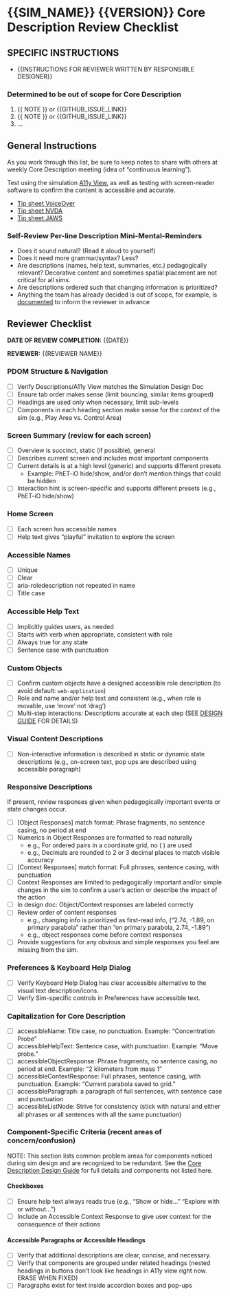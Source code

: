 <!-- 

Goals of the Checklist

1. Meet WCAG: Ensure WCAG for Core Description requirements are being met, as often as possible.  
2. Meet PhET Standard: Provide best possible user experience given resource constraints.  
3. Reduce the time that QA spends reviewing sim for items that could be caught earlier in design.  
4. Provide Quick Reference as complement to the Core Description Guide

Audience (who will use this?)

1. Designer who created the Core Description to ensure they haven’t forgotten anything.  
2. Additional content expert to ensure language is pedagogically correct and relevant.  
3. An external reviewer (less desirable) to ensure quality of description is there.

Helpful Links

- Core Description Guide: [Description Design Guide and Tips:  Core](https://docs.google.com/document/d/1kCivjmuXiMzrFkYUigZFgDkssoEWGW_-OaXDk9myV00/edit?tab=t.0#heading=h.rj5etgrq1nf7)  
  Core Description Overview: [https://github.com/phetsims/phet-info/blob/main/doc/core-description-overview.md](https://github.com/phetsims/phet-info/blob/main/doc/core-description-overview.md)  
- QA Instructions on Testing Core Description: [https://github.com/phetsims/qa/blob/bcef426d259224dc6caac6da49e1ae70b6e10187/documentation/qa-book.md\#core-description](https://github.com/phetsims/qa/blob/bcef426d259224dc6caac6da49e1ae70b6e10187/documentation/qa-book.md#core-description)  
- Exemplars 

**To begin Core Description review, the responsible designer should:**

* Copy this checklist to a new GitHub issue titled "Core Description Review" and labeled `design:description`.
* Complete (or delete) the **Specific Instructions** section.
* Delete (or ~~strikethrough~~) checklist items and sections that are not relevant.
* Replace {{GITHUB_ISSUE_LINK}} with links to GitHub issues.
* Assign the GitHub issue to the designer who is doing the review.

* The responsible designer is responsible for removing the irrelevant parts
* A checked-off item doesn't mean "no problem here", it means "it was reviewed"
* Problems can be noted in side issues that reference this issue

!! DELETE THIS COMMENT WHEN COPYING THE CHECKLIST !!

-->

# {{SIM_NAME}} {{VERSION}} Core Description Review Checklist

## SPECIFIC INSTRUCTIONS

- {{INSTRUCTIONS FOR REVIEWER WRITTEN BY RESPONSIBLE DESIGNER}}

### Determined to be out of scope for Core Description

1. {{ NOTE }} or {{GITHUB_ISSUE_LINK}}  
2. {{ NOTE }} or {{GITHUB_ISSUE_LINK}}  
3. …

## General Instructions

As you work through this list, be sure to keep notes to share with others at weekly Core Description meeting (idea of “continuous learning”).

Test using the simulation [A11y View](https://bayes.colorado.edu/dev/phettest/phetmarks/), as well as testing with screen-reader software to confirm the content is accessible and accurate.

- [Tip sheet VoiceOver](https://docs.google.com/document/d/1qz0Dm2lA67tRhgw1GaHVeOSnldBoMj7AT5UE_UaXz1U/edit)  
- [Tip sheet NVDA](https://docs.google.com/document/d/1pgfyEER7ZlpJlXSwvSCbNBuoCa5oOexc7QvTuFZu-Mo/edit)  
- [Tip sheet JAWS](https://docs.google.com/document/d/1aggemqGsb2CdR7PxgLG50kOg4ZwBPM2M3eI3okyZHJ8/edit)

### Self-Review Per-line Description Mini-Mental-Reminders

- Does it sound natural? (Read it aloud to yourself)  
- Does it need more grammar/syntax? Less?
- Are descriptions (names, help text, summaries, etc.) pedagogically relevant? Decorative content and sometimes spatial placement are not critical for all sims.
- Are descriptions ordered such that changing information is prioritized?
- Anything the team has already decided is out of scope, for example, is [documented](#determined-to-be-out-of-scope-for-core-description) to inform the reviewer in advance

## Reviewer Checklist

**DATE OF REVIEW COMPLETION:** {{DATE}}

**REVIEWER:** {{REVIEWER NAME}}

### PDOM Structure & Navigation

- [ ] Verify Descriptions/A11y View matches the Simulation Design Doc  
- [ ] Ensure tab order makes sense (limit bouncing, similar items grouped)  
- [ ] Headings are used only when necessary, limit sub-levels  
- [ ] Components in each heading section make sense for the context of the sim (e.g., Play Area vs. Control Area)

### Screen Summary (review for each screen)

- [ ] Overview is succinct, static (if possible), general  
- [ ] Describes current screen and includes most important components  
- [ ] Current details is at a high level (generic) and supports different presets  
  - Example: PhET-iO hide/show, and/or don’t mention things that could be hidden  
- [ ] Interaction hint is screen-specific and supports different presets (e.g., PhET-iO hide/show)

### Home Screen

- [ ] Each screen has accessible names  
- [ ] Help text gives “playful” invitation to explore the screen

### Accessible Names

- [ ] Unique  
- [ ] Clear  
- [ ] aria-roledescription not repeated in name  
- [ ] Title case

### Accessible Help Text

- [ ] Implicitly guides users, as needed  
- [ ] Starts with verb when appropriate, consistent with role  
- [ ] Always true for any state  
- [ ] Sentence case with punctuation

### Custom Objects

- [ ] Confirm custom objects have a designed accessible role description (to avoid default: `web-application`)  
- [ ] Role and name and/or help text and consistent (e.g., when role is movable, use ‘move’ not ‘drag’)  
- [ ] Multi-step interactions: Descriptions accurate at each step (SEE [DESIGN GUIDE](https://docs.google.com/document/d/1kCivjmuXiMzrFkYUigZFgDkssoEWGW_-OaXDk9myV00/edit?tab=t.0#heading=h.rj5etgrq1nf7) FOR DETAILS)

### Visual Content Descriptions

- [ ] Non-interactive information is described in static or dynamic state descriptions (e.g., on-screen text, pop ups are described using accessible paragraph)

### Responsive Descriptions

If present, review responses given when pedagogically important events or state changes occur.

- [ ] \[Object Responses\] match format: Phrase fragments, no sentence casing, no period at end  
- [ ] Numerics in Object Responses are formatted to read naturally  
  - e.g., For ordered pairs in a coordinate grid, no ( ) are used  
  - e.g., Decimals are rounded to 2 or 3 decimal places to match visible accuracy  
- [ ] \[Context Responses\] match format: Full phrases, sentence casing, with punctuation  
- [ ] Context Responses are limited to pedagogically important and/or simple changes in the sim to confirm a user’s action or describe the impact of the action  
- [ ] In design doc: Object/Context responses are labeled correctly  
- [ ] Review order of content responses  
  - e.g., changing info is prioritized as first-read info, (“2.74, \-1.89, on primary parabola” rather than “on primary parabola, 2.74, \-1.89”)  
  - e.g., object responses come before context responses  
- [ ] Provide suggestions for any obvious and simple responses you feel are missing from the sim.

### **Preferences & Keyboard Help Dialog**

- [ ] Verify Keyboard Help Dialog has clear accessible alternative to the visual text description/icons.  
- [ ] Verify Sim-specific controls in Preferences have accessible text.

### **Capitalization for Core Description**

- [ ] accessibleName: Title case, no punctuation. Example: “Concentration Probe”  
- [ ] accessibleHelpText: Sentence case, with punctuation. Example: “Move probe.”  
- [ ] accessibleObjectResponse: Phrase fragments, no sentence casing, no period at end. Example: “2 kilometers from mass 1”  
- [ ] accessibleContextResponse: Full phrases, sentence casing, with punctuation. Example: “Current parabola saved to grid.”  
- [ ] accessibleParagraph: a paragraph of full sentences, with sentence case and punctuation  
- [ ] accessibleListNode: Strive for consistency (stick with natural and either all phrases or all sentences with all the same punctuation)

### **Component-Specific Criteria (recent areas of concern/confusion)**

NOTE: This section lists common problem areas for components noticed during sim design and are recognized to be redundant. See the [Core Description Design Guide](https://docs.google.com/document/d/1kCivjmuXiMzrFkYUigZFgDkssoEWGW_-OaXDk9myV00/edit?tab=t.0#heading=h.rj5etgrq1nf7) for full details and components not listed here.

#### Checkboxes

- [ ] Ensure help text always reads true (e.g., “Show or hide…” “Explore with or without…”)  
- [ ] Include an Accessible Context Response to give user context for the consequence of their actions

#### Accessible Paragraphs or Accessible Headings

- [ ] Verify that additional descriptions are clear, concise, and necessary.  
- [ ] Verify that components are grouped under related headings (nested headings in buttons don’t look like headings in A11y view right now. ERASE WHEN FIXED)  
- [ ] Paragraphs exist for text inside accordion boxes and pop-ups
